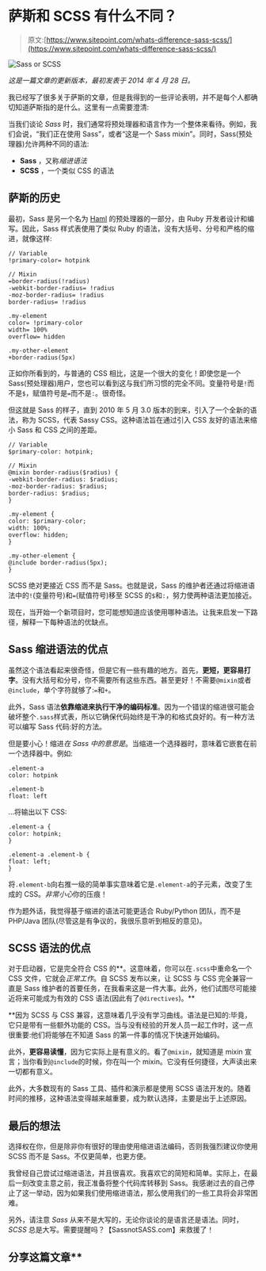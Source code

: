 # 萨斯和 SCSS 有什么不同？

> 原文:[https://www.sitepoint.com/whats-difference-sass-scss/](https://www.sitepoint.com/whats-difference-sass-scss/)

![Sass or SCSS](../Images/985aecd711e3342224c997ef30e1bdc7.png)

*这是一篇文章的更新版本，最初发表于 2014 年 4 月 28 日。*

我已经写了很多关于萨斯的文章，但是我得到的一些评论表明，并不是每个人都确切知道萨斯指的是什么。这里有一点需要澄清:

当我们谈论 *Sass* 时，我们通常将预处理器和语言作为一个整体来看待。例如，我们会说，“我们正在使用 Sass”，或者“这是一个 Sass mixin”。同时，Sass(预处理器)允许两种不同的语法:

*   **Sass** ，又称*缩进语法*
*   **SCSS** ，一个类似 CSS 的语法

## 萨斯的历史

最初，Sass 是另一个名为 [Haml](http://haml.info/) 的预处理器的一部分，由 Ruby 开发者设计和编写。因此，Sass 样式表使用了类似 Ruby 的语法，没有大括号、分号和严格的缩进，就像这样:

```
// Variable
!primary-color= hotpink

// Mixin
=border-radius(!radius)
-webkit-border-radius= !radius
-moz-border-radius= !radius
border-radius= !radius

.my-element
color= !primary-color
width= 100%
overflow= hidden

.my-other-element
+border-radius(5px)
```

正如你所看到的，与普通的 CSS 相比，这是一个很大的变化！即使您是一个 Sass(预处理器)用户，您也可以看到这与我们所习惯的完全不同。变量符号是`!`而不是`$`，赋值符号是`=`而不是`:`。很奇怪。

但这就是 Sass 的样子，直到 2010 年 5 月 3.0 版本的到来，引入了一个全新的语法，称为 SCSS，代表 Sassy CSS。这种语法旨在通过引入 CSS 友好的语法来缩小 Sass 和 CSS 之间的差距。

```
// Variable
$primary-color: hotpink;

// Mixin
@mixin border-radius($radius) {
-webkit-border-radius: $radius;
-moz-border-radius: $radius;
border-radius: $radius;
}

.my-element {
color: $primary-color;
width: 100%;
overflow: hidden;
}

.my-other-element {
@include border-radius(5px);
}
```

SCSS 绝对更接近 CSS 而不是 Sass。也就是说，Sass 的维护者还通过将缩进语法中的`!`(变量符号)和`=`(赋值符号)移至 SCSS 的`$`和`:`，努力使两种语法更加接近。

现在，当开始一个新项目时，您可能想知道应该使用哪种语法。让我来启发一下路径，解释一下每种语法的优缺点。

## Sass 缩进语法的优点

虽然这个语法看起来很奇怪，但是它有一些有趣的地方。首先，**更短，更容易打字**。没有大括号和分号，你不需要所有这些东西。甚至更好！不需要`@mixin`或者`@include`，单个字符就够了:`=`和`+`。

此外，Sass 语法**依靠缩进来执行干净的编码标准**。因为一个错误的缩进很可能会破坏整个`.sass`样式表，所以它确保代码始终是干净的和格式良好的。有一种方法可以编写 Sass 代码:好的方法。

但是要小心！缩进*在 Sass 中的意思是*。当缩进一个选择器时，意味着它嵌套在前一个选择器中。例如:

```
.element-a
color: hotpink

.element-b
float: left
```

…将输出以下 CSS:

```
.element-a {
color: hotpink;
}

.element-a .element-b {
float: left;
}
```

将`.element-b`向右推一级的简单事实意味着它是`.element-a`的子元素，改变了生成的 CSS。*非常小心*你的压痕！

作为题外话，我觉得基于缩进的语法可能更适合 Ruby/Python 团队，而不是 PHP/Java 团队(尽管这是有争议的，我很乐意听到相反的意见)。

## SCSS 语法的优点

对于启动器，它是完全符合 CSS 的**。这意味着，你可以在`.scss`中重命名一个 CSS 文件，它就会*正常工作*。自 SCSS 发布以来，让 SCSS 与 CSS 完全兼容一直是 Sass 维护者的首要任务，在我看来这是一件大事。此外，他们试图尽可能接近将来可能成为有效的 CSS 语法(因此有了`@directives`)。**

 **因为 SCSS 与 CSS 兼容，这意味着几乎没有学习曲线。语法是已知的:毕竟，它只是带有一些额外功能的 CSS。当与没有经验的开发人员一起工作时，这一点很重要:他们将能够在不知道 Sass 的第一件事的情况下快速开始编码。

此外，**更容易读懂**，因为它实际上是有意义的。看了`@mixin`，就知道是 mixin 宣言；当你看到`@include`的时候，你在叫一个 mixin。它没有任何捷径，大声读出来一切都有意义。

此外，大多数现有的 Sass 工具、插件和演示都是使用 SCSS 语法开发的。随着时间的推移，这种语法变得越来越重要，成为默认选择，主要是出于上述原因。

## 最后的想法

选择权在你，但是除非你有很好的理由使用缩进语法编码，否则我强烈建议你使用 SCSS 而不是 Sass。不仅更简单，也更方便。

我曾经自己尝试过缩进语法，并且很喜欢。我喜欢它的简短和简单。实际上，在最后一刻改变主意之前，我正准备将整个代码库转移到 Sass。我感谢过去的自己停止了这一举动，因为如果我们使用缩进语法，那么使用我们的一些工具将会非常困难。

另外，请注意 *Sass* 从来不是大写的，无论你谈论的是语言还是语法。同时， *SCSS* 总是大写。需要提醒吗？【SassnotSASS.com】来救援了！

## 分享这篇文章**